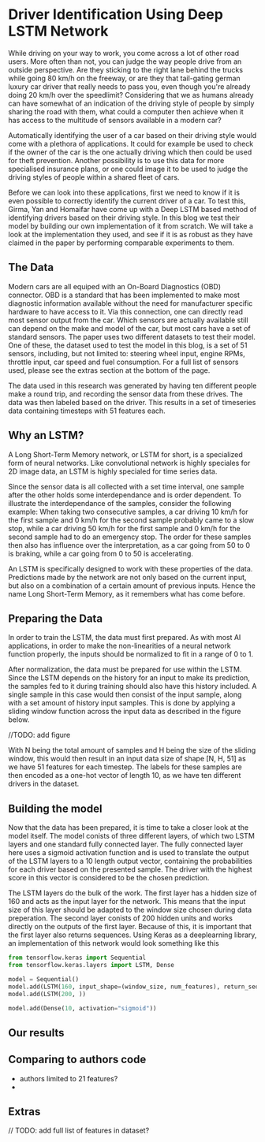 # Driver Identification Using Deep LSTM Network

While driving on your way to work, you come across a lot of other road users. More often than not, you can judge the way people drive from an outside perspective. Are they sticking to the right lane behind the trucks while going 80 km/h on the freeway, or are they that tail-gating german luxury car driver that really needs to pass you, even though you're already doing 20 km/h over the speedlimit? Considering that we as humans already can have somewhat of an indication of the driving style of people by simply sharing the road with them, what could a computer then achieve when it has access to the multitude of sensors available in a modern car? 

Automatically identifying the user of a car based on their driving style would come with a plethora of applications. It could for example be used to check if the owner of the car is the one actually driving which then could be used for theft prevention. Another possibility is to use this data for more specialised insurance plans, or one could image it to be used to judge the driving styles of people within a shared fleet of cars. 

Before we can look into these applications, first we need to know if it is even possible to correctly identify the current driver of a car. To test this, Girma, Yan and Homaifar have come up with a Deep LSTM based method of identifying drivers based on their driving style. In this blog we test their model by building our own implementation of it from scratch. We will take a look at the implementation they used, and see if it is as robust as they have claimed in the paper by performing comparable experiments to them. 

## The Data
Modern cars are all equiped with an On-Board Diagnostics (OBD) connector. OBD is a standard that has been implemented to make most diagnostic information available without the need for manufacturer specific hardware to have access to it. Via this connection, one can directly read most sensor output from the car. Which sensors are actually available still can depend on the make and model of the car, but most cars have a set of standard sensors. The paper uses two different datasets to test their model. One of these, the dataset used to test the model in this blog, is a set of 51 sensors, including, but not limited to: steering wheel input, engine RPMs, throttle input, car speed and fuel consumption. For a full list of sensors used, please see the extras section at the bottom of the page. 

The data used in this research was generated by having ten different people make a round trip, and recording the sensor data from these drives. The data was then labeled based on the driver. This results in a set of timeseries data containing timesteps with 51 features each. 

## Why an LSTM?
A Long Short-Term Memory network, or LSTM for short, is a specialized form of neural networks. Like convolutional network is highly speciales for 2D image data, an LSTM is highly specialed for time series data. 

Since the sensor data is all collected with a set time interval, one sample after the other holds some interdependance and is order dependent. To illustrate the interdependance of the samples, consider the following example: When taking two consecutive samples, a car driving 10 km/h for the first sample and 0 km/h for the second sample probably came to a slow stop, while a car driving 50 km/h for the first sample and 0 km/h for the second sample had to do an emergency stop. The order for these samples then also has influence over the interpretation, as a car going from 50 to 0 is braking, while a car going from 0 to 50 is accelerating.

An LSTM is specifically designed to work with these properties of the data. Predictions made by the network are not only based on the current input, but also on a combination of a certain amount of previous inputs. Hence the name Long Short-Term Memory, as it remembers what has come before.

## Preparing the Data
In order to train the LSTM, the data must first prepared. As with most AI applications, in order to make the non-linearities of a neural network function properly, the inputs should be normalized to fit in a range of 0 to 1. 

After normalization, the data must be prepared for use within the LSTM. Since the LSTM depends on the history for an input to make its prediction, the samples fed to it during training should also have this history included. A single sample in this case would then consist of the input sample, along with a set amount of history input samples. This is done by applying a sliding window function across the input data as described in the figure below. 

//TODO: add figure

With N being the total amount of samples and H being the size of the sliding window, this would then result in an input data size of shape [N, H, 51] as we have 51 features for each timestep. The labels for these samples are then encoded as a one-hot vector of length 10, as we have ten different drivers in the dataset.

## Building the model
Now that the data has been prepared, it is time to take a closer look at the model itself. The model conists of three different layers, of which two LSTM layers and one standard fully connected layer. The fully connected layer here uses a sigmoid activation function and is used to translate the output of the LSTM layers to a 10 length output vector, containing the probabilities for each driver based on the presented sample. The driver with the highest score in this vector is considered to be the chosen prediction.

The LSTM layers do the bulk of the work. The first layer has a hidden size of 160 and acts as the input layer for the network. This means that the input size of this layer should be adapted to the window size chosen during data preperation. The second layer conists of 200 hidden units and works directly on the outputs of the first layer. Because of this, it is important that the first layer also returns sequences. Using Keras as a deeplearning library, an implementation of this network would look something like this

```python
from tensorflow.keras import Sequential
from tensorflow.keras.layers import LSTM, Dense

model = Sequential()
model.add(LSTM(160, input_shape=(window_size, num_features), return_sequences=True ))
model.add(LSTM(200, ))

model.add(Dense(10, activation="sigmoid"))
```

## Our results


## Comparing to authors code
 - authors limited to 21 features?
 -  

## Extras
// TODO: add full list of features in dataset?

